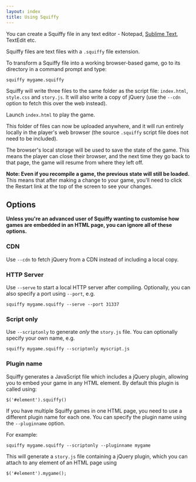```yaml
---
layout: index
title: Using Squiffy
---
```


You can create a Squiffy file in any text editor - Notepad, [Sublime Text](http://www.sublimetext.com/), TextEdit etc.

Squiffy files are text files with a `.squiffy` file extension.

To transform a Squiffy file into a working browser-based game, go to its directory in a command prompt and type:

	squiffy mygame.squiffy

Squiffy will write three files to the same folder as the script file: `index.html`, `style.css` and `story.js`. It will also write a copy of jQuery (use the `--cdn` option to fetch this over the web instead).

Launch `index.html` to play the game.

This folder of files can now be uploaded anywhere, and it will run entirely locally in the player's web browser (the source `.squiffy` script file does not need to be included).

The browser's local storage will be used to save the state of the game. This means the player can close their browser, and the next time they go back to that page, the game will resume from where they left off.

**Note: Even if you recompile a game, the previous state will still be loaded.** This means that after making a change to your game, you'll need to click the Restart link at the top of the screen to see your changes.

Options
-------

**Unless you're an advanced user of Squiffy wanting to customise how games are embedded in an HTML page, you can ignore all of these options.**

### CDN

Use `--cdn` to fetch jQuery from a CDN instead of including a local copy.

### HTTP Server

Use `--serve` to start a local HTTP server after compiling. Optionally, you can also specify a port using `--port`, e.g.

	squiffy mygame.squiffy --serve --port 31337

### Script only

Use `--scriptonly` to generate *only* the `story.js` file. You can optionally specify your own name, e.g.

	squiffy mygame.squiffy --scriptonly myscript.js

### Plugin name

Squiffy generates a JavaScript file which includes a jQuery plugin, allowing you to embed your game in any HTML element. By default this plugin is called using:

	$('#element').squiffy()

If you have multiple Squiffy games in one HTML page, you need to use a different plugin name for each one. You can specify the plugin name using the `--pluginname` option.

For example:

	squiffy mygame.squiffy --scriptonly --pluginname mygame

This will generate a `story.js` file containing a jQuery plugin, which you can attach to any element of an HTML page using

	$('#element').mygame();